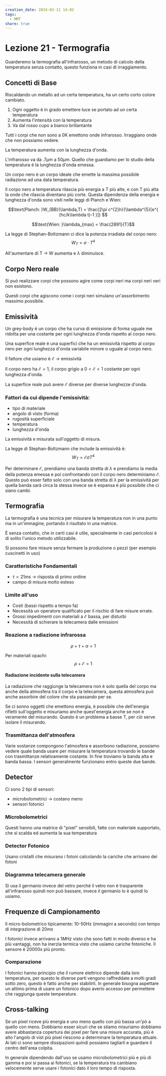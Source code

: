 ```yaml
---
creation_date: 2024-02-11 14:02
tags:
  - MMT
share: true
---
```

# Lezione 21 - Termografia

Guarderemo la termografia all'infrarosso, un metodo di calcolo della temperatura senza contatto, questo funziona in casi di irraggiamento.

## Concetti di Base

Riscaldando un metallo ad un certa temperatura, ha un certo corto colore cambiato.

1. Ogni oggetto è in grado emettere luce se portato ad un certa temperatura
2. Aumenta l'intensità con la temperatura
3. Va dal rosso cupo a bianco brillantante

Tutti i corpi che non sono a 0K emettono onde infrarosso. Irraggiano onde che non possiamo vedere.

La temperatura aumenta con la lunghezza d'onda.

L'infrarosso va da .7$\mu m$ a $50\mu m$. Quello che guardiamo per lo studio della temperatura è la lunghezza d'onda emessa.

Un corpo nero è un corpo ideale che emette la massima possibile radiazione ad una data temperatura.

Il corpo nero a temperatura rilascia più energia a T più alte, e con T più alta la onde che rilascia diventano più corte. Questa dipendenza della energia e lunghezza d'onda sono visti nelle leggi di Planch e Wien:

$$\text{Planch: }W_{BB}(\lambda,T) = \frac{2\pi c^{2}h}{\lambda^{5}[e^{ (hc/k\lambda t)-1 }]} $$

$$\text{Wien: }\lambda_{max} = \frac{2891}{T}$$

La legge di Stephan-Boltzmann ci dice la potenza irradiata del corpo nero:
$$W_{T} = \sigma \cdot T^{4}$$

All'aumentare di T $\to$ W aumenta e $\lambda$ diminuisce.

## Corpo Nero reale

Si può realizzare corpi che possono agire come corpi neri ma corpi neri veri non esistono.

<!Diagramma corpo nero realizzato>

Questi corpi che agiscono come i corpi neri simulano un'assorbimento massimo possibile.

## Emissività

<!Diagramma emissività per diversi tipi di corpi>

Un grey-body è un corpo che ha curva di emissione di forma uguale me ridotta per una costante per ogni lunghezza d'onda rispetto al corpo nero.

Una superfice reale è una superfici che ha un emissività rispetto al corpo nero per ogni lunghezza d'onda variabile minore o uguale al corpo nero.

Il fattore che usiamo è $\mathcal{E}$ $\to$ emissività

Il corpo nero ha $\mathcal{E}=1$, il corpo grigio a $0<\mathcal{E}<1$ costante per ogni lunghezza d'onda.

La superfice reale può avere $\mathcal{E}$ diverse per diverse lunghezze d'onda.

### Fattori da cui dipende l'emissività:

- tipo di materiale
- angolo di visto (forma)
- rugosità superficiale
- temperatura
- lunghezza d'onda

La emissività e misurata sull'oggetto di misura.

La legge di Stephan-Boltzmann che include la emissività è:
$$W_{T} = \mathcal{E}\sigma T^{4}$$

Per determinare $\mathcal{E}$, prendiamo una banda stretta di $\lambda$
 e prendiamo la media della potenza emessa e poi confrontando con il corpo nero determiniamo $\mathcal{E}$. Questo può esser fatto solo con una banda stretta di $\lambda$ per la emissività per quella banda sarà circa la stessa invece se è espansa è più possibile che ci siano cambi.

## Termografia

La termografia è una tecnica per misurare la temperatura non in una punto ma in un'immagine, portando il risultato in una matrice.

È senza contatto, che in certi casi è utile, specialmente in casi pericolosi è di solito l'unico metodo utilizzabile.

Si possono fare misure senza fermare la produzione o pezzi (per esempio cuscinetti in uso)

### Caratteristiche Fondamentali

- $\tau = 21ms$ $\to$ risposta di primo ordine
- campo di misura molto esteso

### Limite all'uso

- Costi (bassi rispetto a tempo fa)
- Necessità un operatore qualificato per il rischio di fare misure errate.
- Grossi impedimenti con materiali a $\mathcal{E}$ bassa, per disturbi
- Necessità di schierare la telecamera dalle emissioni

### Reazione a radiazione infrarossa

<!Diagramma radiazione infrarossa>

$$\rho + \tau +\alpha=1$$

Per materiali opachi:
$$\rho + \mathcal{E}=1$$

#### Radiazione incidente sulla telecamera

<!Diagramma pg.26>

La radiazione che raggiunge la telecamera non è solo quella del corpo ma anche della atmosfera tra il corpo e la telecamera, questa atmosfera può anche assorbire del colore che sta passando per se.

Se ci sonno oggetti che emettono energia, è possibile che dell'energia rifletti sull'oggetto e misuriamo anche quest'energia anche se non è veramente del misurando. Questo è un problema a basse T, per ciò serve isolare il misurando.

### Trasmittanza dell'atmosfera

<!Diagramma pg.28>

Varie sostanze compongono l'atmosfera e assorbono radiazione, possiamo vedere quale banda usare per misurare la temperatura trovando le bande con trasmittanze relativamente costante. In fine troviamo la banda alta e banda bassa. I sensori generalmente funzionano entro queste due bande.

## Detector

Ci sono 2 tipi di sensori:
- microbolometrici $\to$ costano meno
- sensori fotonici

### Microbolometrici

Questi hanno una matrice di "pixel" sensibili, fatte con materiale supportato, che si scalda ed aumenta la sua temperatura

<!Diagramma pg.31>

### Detector Fotonico

Usano cristalli che misurano i fotoni calcolando la cariche che arrivano dei fotoni

### Diagramma telecamera generale

<!Diagramma pg.34>
Si usa il germanio invece del vetro perché il vetro non è trasparente all'infrarosso quindi non può bassare, invece il germanio lo è quindi lo usiamo.

## Frequenze di Campionamento

Il micro-bolometrico tipicamente: 10-50Hz (immagini a secondo) con tempo di integrazione di $20ms$

I fotonici invece arrivano a $1MHz$ visto che sono fatti in modo diverso e ha più vantaggi, non ha inerzia termica visto che usiamo cariche fotoniche. Il sensore è 20000x più pronto.


### Comparazione

<!Diagramma pg.35>

I fotonici hanno principio che il rumore elettrico dipende dalla loro temperatura, per questo le diverse parti vengono raffreddate a molti gradi sotto zero, questo è fatto anche per stabilirli. In generale bisogna aspettare un attimo prima di usare un fotonico dopo averlo accesso per permettere che raggiunga queste temperature.

## Cross-talking

Se un pixel riceve più energia e uno meno quello con più bassa un'pò a quello con meno.
Dobbiamo esser sicuri che se stiamo misuriamo dobbiamo avere abbastanza copertura dei pixel per fare una misure accurata, più è alto l'angolo di vist più pixel riescono a determinare la temperatura attuale. Ai lati ci sono sempre dissipazioni quindi possiamo tagliarli e guardare il centro dell'area colpita.



In generale dipendendo dall'uso se usamo microbolometrici più e più di gamma e poi si passa ai fotonici, se la temperatura tra cambiano velocemente serve usare i fotonici dato il loro tempo di risposta.














